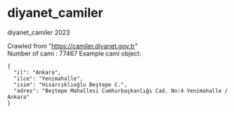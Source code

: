 # diyanet_camiler
diyanet_camiler 2023 <br />

Crawled from "https://camiler.diyanet.gov.tr"  <br />
Number of cami : 77467 
Example cami object: 
```
{
  "il": "Ankara",
  "ilce": "Yenimahalle",
  "isim": "Hisarcıklıoğlu Beştepe C.",
  "adres": "Beştepe Mahallesi Cumhurbaşkanlığı Cad. No:4 Yenimahalle / Ankara"
}
```
